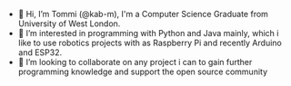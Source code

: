 - 👋 Hi, I’m Tommi (@kab-m), I'm a Computer Science Graduate from University of West London.
- 👀 I’m interested in programming with Python and Java mainly, which i like to use robotics projects with as Raspberry Pi and recently Arduino and ESP32.
- 💞️ I’m looking to collaborate on any project i can to gain further programming knowledge and support the open source community

<!---
kab-m/kab-m is a ✨ special ✨ repository because its `README.md` (this file) appears on your GitHub profile.
You can click the Preview link to take a look at your changes.
--->
